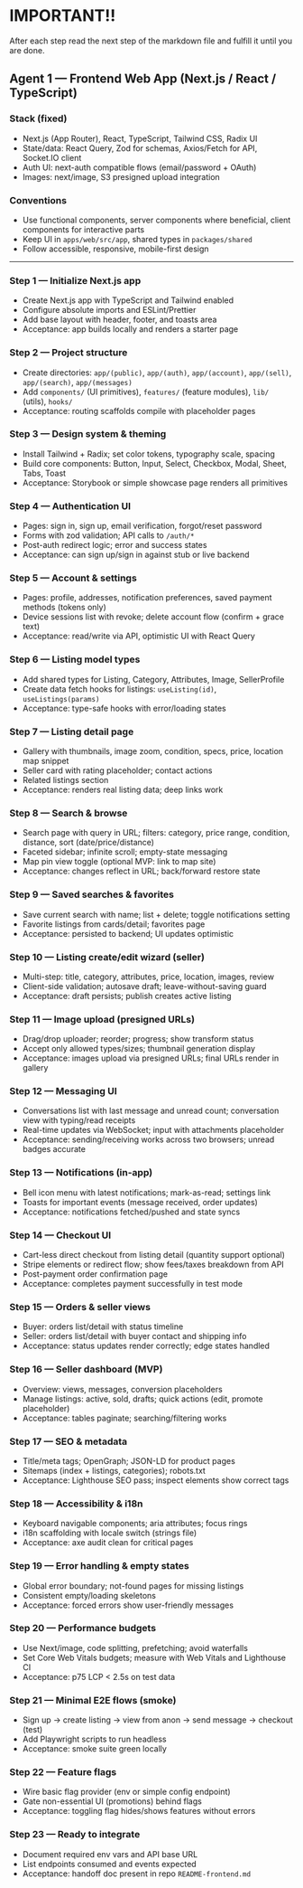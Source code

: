 # IMPORTANT!!
After each step read the next step of the markdown file  and fulfill it until you are done.

## Agent 1 — Frontend Web App (Next.js / React / TypeScript)

### Stack (fixed)
- Next.js (App Router), React, TypeScript, Tailwind CSS, Radix UI
- State/data: React Query, Zod for schemas, Axios/Fetch for API, Socket.IO client
- Auth UI: next-auth compatible flows (email/password + OAuth)
- Images: next/image, S3 presigned upload integration

### Conventions
- Use functional components, server components where beneficial, client components for interactive parts
- Keep UI in `apps/web/src/app`, shared types in `packages/shared`
- Follow accessible, responsive, mobile-first design

---

### Step 1 — Initialize Next.js app
- Create Next.js app with TypeScript and Tailwind enabled
- Configure absolute imports and ESLint/Prettier
- Add base layout with header, footer, and toasts area
- Acceptance: app builds locally and renders a starter page

### Step 2 — Project structure
- Create directories: `app/(public)`, `app/(auth)`, `app/(account)`, `app/(sell)`, `app/(search)`, `app/(messages)`
- Add `components/` (UI primitives), `features/` (feature modules), `lib/` (utils), `hooks/`
- Acceptance: routing scaffolds compile with placeholder pages

### Step 3 — Design system & theming
- Install Tailwind + Radix; set color tokens, typography scale, spacing
- Build core components: Button, Input, Select, Checkbox, Modal, Sheet, Tabs, Toast
- Acceptance: Storybook or simple showcase page renders all primitives

### Step 4 — Authentication UI
- Pages: sign in, sign up, email verification, forgot/reset password
- Forms with zod validation; API calls to `/auth/*`
- Post-auth redirect logic; error and success states
- Acceptance: can sign up/sign in against stub or live backend

### Step 5 — Account & settings
- Pages: profile, addresses, notification preferences, saved payment methods (tokens only)
- Device sessions list with revoke; delete account flow (confirm + grace text)
- Acceptance: read/write via API, optimistic UI with React Query

### Step 6 — Listing model types
- Add shared types for Listing, Category, Attributes, Image, SellerProfile
- Create data fetch hooks for listings: `useListing(id)`, `useListings(params)`
- Acceptance: type-safe hooks with error/loading states

### Step 7 — Listing detail page
- Gallery with thumbnails, image zoom, condition, specs, price, location map snippet
- Seller card with rating placeholder; contact actions
- Related listings section
- Acceptance: renders real listing data; deep links work

### Step 8 — Search & browse
- Search page with query in URL; filters: category, price range, condition, distance, sort (date/price/distance)
- Faceted sidebar; infinite scroll; empty-state messaging
- Map pin view toggle (optional MVP: link to map site)
- Acceptance: changes reflect in URL; back/forward restore state

### Step 9 — Saved searches & favorites
- Save current search with name; list + delete; toggle notifications setting
- Favorite listings from cards/detail; favorites page
- Acceptance: persisted to backend; UI updates optimistic

### Step 10 — Listing create/edit wizard (seller)
- Multi-step: title, category, attributes, price, location, images, review
- Client-side validation; autosave draft; leave-without-saving guard
- Acceptance: draft persists; publish creates active listing

### Step 11 — Image upload (presigned URLs)
- Drag/drop uploader; reorder; progress; show transform status
- Accept only allowed types/sizes; thumbnail generation display
- Acceptance: images upload via presigned URLs; final URLs render in gallery

### Step 12 — Messaging UI
- Conversations list with last message and unread count; conversation view with typing/read receipts
- Real-time updates via WebSocket; input with attachments placeholder
- Acceptance: sending/receiving works across two browsers; unread badges accurate

### Step 13 — Notifications (in-app)
- Bell icon menu with latest notifications; mark-as-read; settings link
- Toasts for important events (message received, order updates)
- Acceptance: notifications fetched/pushed and state syncs

### Step 14 — Checkout UI
- Cart-less direct checkout from listing detail (quantity support optional)
- Stripe elements or redirect flow; show fees/taxes breakdown from API
- Post-payment order confirmation page
- Acceptance: completes payment successfully in test mode

### Step 15 — Orders & seller views
- Buyer: orders list/detail with status timeline
- Seller: orders list/detail with buyer contact and shipping info
- Acceptance: status updates render correctly; edge states handled

### Step 16 — Seller dashboard (MVP)
- Overview: views, messages, conversion placeholders
- Manage listings: active, sold, drafts; quick actions (edit, promote placeholder)
- Acceptance: tables paginate; searching/filtering works

### Step 17 — SEO & metadata
- Title/meta tags; OpenGraph; JSON-LD for product pages
- Sitemaps (index + listings, categories); robots.txt
- Acceptance: Lighthouse SEO pass; inspect elements show correct tags

### Step 18 — Accessibility & i18n
- Keyboard navigable components; aria attributes; focus rings
- i18n scaffolding with locale switch (strings file)
- Acceptance: axe audit clean for critical pages

### Step 19 — Error handling & empty states
- Global error boundary; not-found pages for missing listings
- Consistent empty/loading skeletons
- Acceptance: forced errors show user-friendly messages

### Step 20 — Performance budgets
- Use Next/image, code splitting, prefetching; avoid waterfalls
- Set Core Web Vitals budgets; measure with Web Vitals and Lighthouse CI
- Acceptance: p75 LCP < 2.5s on test data

### Step 21 — Minimal E2E flows (smoke)
- Sign up → create listing → view from anon → send message → checkout (test)
- Add Playwright scripts to run headless
- Acceptance: smoke suite green locally

### Step 22 — Feature flags
- Wire basic flag provider (env or simple config endpoint)
- Gate non-essential UI (promotions) behind flags
- Acceptance: toggling flag hides/shows features without errors

### Step 23 — Ready to integrate
- Document required env vars and API base URL
- List endpoints consumed and events expected
- Acceptance: handoff doc present in repo `README-frontend.md`


